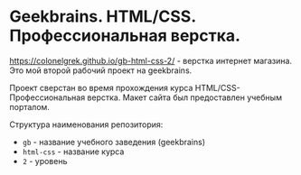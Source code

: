 # Geekbrains. HTML/CSS. Профессиональная верстка.

https://colonelgrek.github.io/gb-html-css-2/ - верстка интернет магазина. Это мой второй рабочий проект на geekbrains.

Проект сверстан во время прохождения курса HTML/CSS-Профессиональная верстка. Макет сайта был предоставлен учебным порталом.

Структура наименования репозитория:
- `gb` - название учебного заведения (geekbrains)
- `html-css` - название курса
- `2` - уровень
